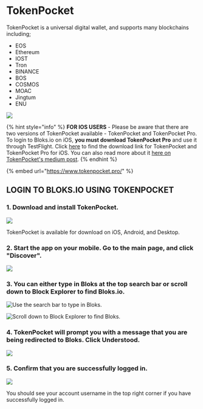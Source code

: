 # TokenPocket

TokenPocket is a universal digital wallet, and supports many blockchains including;

* EOS
* Ethereum
* IOST
* Tron
* BINANCE
* BOS
* COSMOS
* MOAC
* Jingtum
* ENU

![](../../.gitbook/assets/image%20%28170%29.png)

{% hint style="info" %}
**FOR IOS USERS** - Please be aware that there are two versions of TokenPocket available - TokenPocket and TokenPocket Pro. To login to Bloks.io on iOS, **you must download TokenPocket Pro** and use it through TestFlight. Click [here](https://download.tokenpocket.pro/index.html#/?platform=ios) to find the download link for TokenPocket and TokenPocket Pro for iOS. You can also read more about it [here on TokenPocket's medium post](https://medium.com/@tokenpocket.gm/tokenpocket-pro-is-live-with-a-built-in-dapp-store-f32431f64ed9).
{% endhint %}

{% embed url="https://www.tokenpocket.pro/" %}

## LOGIN TO BLOKS.IO USING TOKENPOCKET <a id="login-to-bloks-io-using-nova-wallet"></a>

### 1. Download and install TokenPocket. <a id="1-download-and-install-nova-wallet"></a>

![](../../.gitbook/assets/image%20%28199%29.png)

TokenPocket is available for download on iOS, Android, and Desktop.

### 2. Start the app on your mobile. Go to the main page, and click "Discover". <a id="2-start-the-app-on-your-mobile-go-to-the-main-page-and-click-more"></a>

![](../../.gitbook/assets/image%20%28257%29.png)

### 3. You can either type in Bloks at the top search bar or scroll down to Block Explorer to find Bloks.io. <a id="3-click-discovery-under-more"></a>

![Use the search bar to type in Bloks.](../../.gitbook/assets/tokenpocket-search-for-bloks%20%281%29.jpeg)

![Scroll down to Block Explorer to find Bloks.](../../.gitbook/assets/tokenpocket-browse-dapps.jpeg)

### 4. TokenPocket will prompt you with a message that you are being redirected to Bloks. Click Understood. <a id="4-scroll-down-to-tool-section-and-click-on-bloks"></a>

![](../../.gitbook/assets/image%20%2884%29.png)

### 5. Confirm that you are successfully logged in. <a id="5-nova-wallet-will-prompt-you-to-select-the-account-you-would-like-to-use-to-interact-with-bloks-io"></a>

![](../../.gitbook/assets/image%20%289%29.png)

You should see your account username in the top right corner if you have successfully logged in.[  
](https://app.gitbook.com/@eos-cafe-block/s/bloks/~/drafts/-Ln_9pDSa4pUka2peWf5/primary/login/mobile-wallets)

